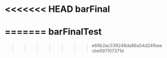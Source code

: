 <<<<<<< HEAD
barFinal
========
=======
barFinalTest
============
>>>>>>> e69b2ac539248da86a54d24fbeecbe597107371d
